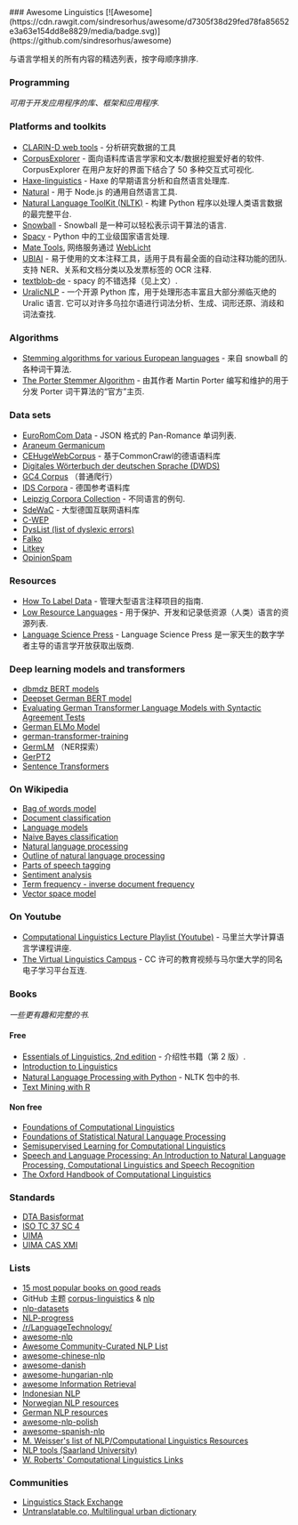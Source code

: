 <div class="github-widget" data-repo="theimpossibleastronaut/awesome-linguistics"></div>
<script async src="https://pagead2.googlesyndication.com/pagead/js/adsbygoogle.js"></script><ins class="adsbygoogle" style="display:block" data-ad-client="ca-pub-6890694312814945" data-ad-slot="5473692530" data-ad-format="auto"  data-full-width-responsive="true"></ins><script>(adsbygoogle = window.adsbygoogle || []).push({});</script>
### Awesome Linguistics
[![Awesome](https://cdn.rawgit.com/sindresorhus/awesome/d7305f38d29fed78fa85652e3a63e154dd8e8829/media/badge.svg)](https://github.com/sindresorhus/awesome)

与语言学相关的所有内容的精选列表，按字母顺序排序.


### Programming
*可用于开发应用程序的库、框架和应用程序.*

### Platforms and toolkits
* [CLARIN-D web tools](https://www.clarin-d.net/en/analysing) - 分析研究数据的工具 
* [CorpusExplorer](https://notes.jan-oliver-ruediger.de/software/corpusexplorer-overview/)  - 面向语料库语言学家和文本/数据挖掘爱好者的软件.  CorpusExplorer 在用户友好的界面下结合了 50 多种交互式可视化.
* [Haxe-linguistics](https://github.com/sexybiggetje/haxe-linguistics) - Haxe 的早期语言分析和自然语言处理库.
* [Natural](https://github.com/NaturalNode/natural) - 用于 Node.js 的通用自然语言工具.
* [Natural Language ToolKit (NLTK)](http://www.nltk.org/) - 构建 Python 程序以处理人类语言数据的最完整平台.
* [Snowball](https://snowballstem.org/) - Snowball 是一种可以轻松表示词干算法的语言.
* [Spacy](https://spacy.io/) - Python 中的工业级国家语言处理.
* [Mate Tools](http://hdl.handle.net/11022/1007-0000-0000-8E4E-A), 网络服务通过 [WebLicht](https://weblicht.sfs.uni-tuebingen.de/)
* [UBIAI](https://ubiai.tools/)  - 易于使用的文本注释工具，适用于具有最全面的自动注释功能的团队. 支持 NER、关系和文档分类以及发票标签的 OCR 注释.
* [textblob-de](https://github.com/markuskiller/textblob-de) - spacy 的不错选择（见上文）.
* [UralicNLP](https://github.com/mikahama/uralicNLP)  - 一个开源 Python 库，用于处理形态丰富且大部分濒临灭绝的 Uralic 语言. 它可以对许多乌拉尔语进行词法分析、生成、词形还原、消歧和词法查找.

### Algorithms
* [Stemming algorithms for various European languages](http://snowball.tartarus.org/texts/stemmersoverview.html) - 来自 snowball 的各种词干算法.
* [The Porter Stemmer Algorithm](http://tartarus.org/martin/PorterStemmer/) - 由其作者 Martin Porter 编写和维护的用于分发 Porter 词干算法的“官方”主页.

### Data sets
* [EuroRomCom Data](https://github.com/kirkins/euroromcom) - JSON 格式的 Pan-Romance 单词列表.
* [Araneum Germanicum](http://aranea.juls.savba.sk/aranea_about/_germanicum.html)
* [CEHugeWebCorpus](https://lindat.mff.cuni.cz/repository/xmlui/handle/11372/LRT-2638) - 基于CommonCrawl的德语语料库
* [Digitales Wörterbuch der deutschen Sprache (DWDS)](https://dwds.de)
* [GC4 Corpus](https://german-nlp-group.github.io/projects/gc4-corpus.html) （普通爬行）
* [IDS Corpora](https://www1.ids-mannheim.de/kl/projekte/korpora) - 德国参考语料库
* [Leipzig Corpora Collection](https://wortschatz.uni-leipzig.de/en/download/) - 不同语言的例句.
* [SdeWaC](https://www.ims.uni-stuttgart.de/forschung/ressourcen/korpora/sdewac.en.html) - 大型德国互联网语料库
* [C-WEP](http://lingured.info/linguistic-resources/cwep/)
* [DysList (list of dyslexic errors)](https://github.com/Rauschii/DysListGerman)
* [Falko](https://www.linguistik.hu-berlin.de/de/institut/professuren/korpuslinguistik/forschung/falko)
* [Litkey](https://www.linguistics.ruhr-uni-bochum.de/litkeycorpus/)
* [OpinionSpam](https://github.com/hdaSprachtechnologie/OpinionSpam)

### Resources
* [How To Label Data](https://www.lighttag.io/how-to-label-data/) - 管理大型语言注释项目的指南.
* [Low Resource Languages](https://github.com/RIchardLitt/low-resource-languages) - 用于保护、开发和记录低资源（人类）语言的资源列表.
* [Language Science Press](https://langsci-press.org/) - Language Science Press 是一家天生的数字学者主导的语言学开放获取出版商.

### Deep learning models and transformers

* [dbmdz BERT models](https://github.com/dbmdz/berts)
* [Deepset German BERT model](https://deepset.ai/german-bert)
* [Evaluating German Transformer Language Models with Syntactic Agreement Tests](https://github.com/DFKI-NLP/gevalm)
* [German ELMo Model](https://github.com/t-systems-on-site-services-gmbh/german-elmo-model)
* [german-transformer-training](https://github.com/PhilipMay/german-transformer-training)
* [GermLM](https://github.com/tonianelope/Multilingual-BERT) （NER探索）
* [GerPT2](https://github.com/bminixhofer/gerpt2)
* [Sentence Transformers](https://github.com/UKPLab/sentence-transformers)

### On Wikipedia
* [Bag of words model](https://en.wikipedia.org/wiki/Bag-of-words_model)
* [Document classification](https://en.wikipedia.org/wiki/Document_classification)
* [Language models](https://en.wikipedia.org/wiki/Language_model)
* [Naive Bayes classification](https://en.wikipedia.org/wiki/Naive_Bayes_classifier)
* [Natural language processing](https://en.wikipedia.org/wiki/Natural_language_processing)
* [Outline of natural language processing](https://en.wikipedia.org/wiki/Outline_of_natural_language_processing)
* [Parts of speech tagging](https://en.wikipedia.org/wiki/Part-of-speech_tagging)
* [Sentiment analysis](https://en.wikipedia.org/wiki/Sentiment_analysis)
* [Term frequency - inverse document frequency](https://en.wikipedia.org/wiki/Tf%E2%80%93idf)
* [Vector space model](https://en.wikipedia.org/wiki/Vector_space_model)

### On Youtube
* [Computational Linguistics Lecture Playlist (Youtube)](https://www.youtube.com/playlist?list=PLegWUnz91WfuPebLI97-WueAP90JO-15i) - 马里兰大学计算语言学课程讲座.
* [The Virtual Linguistics Campus](https://www.youtube.com/channel/UCaMpov1PPVXGcKYgwHjXB3g) - CC 许可的教育视频与马尔堡大学的同名电子学习平台互连.

### Books
*一些更有趣和完整的书.*

#### Free
* [Essentials of Linguistics, 2nd edition](https://ecampusontario.pressbooks.pub/essentialsoflinguistics2/) - 介绍性书籍（第 2 版）.
* [Introduction to Linguistics](https://linguistics.ucla.edu/people/Kracht/courses/ling20-fall07/ling-intro.pdf)
* [Natural Language Processing with Python](https://www.nltk.org/book/) - NLTK 包中的书.
* [Text Mining with R](https://www.tidytextmining.com)

#### Non free
* [Foundations of Computational Linguistics](https://books.google.com/books?id=o9iGAgAAQBAJ&dq=Foundations+of+Computational+Linguistics&hl=nl&source=gbs_navlinks_s)
* [Foundations of Statistical Natural Language Processing](https://books.google.nl/books?id=YiFDxbEX3SUC)
* [Semisupervised Learning for Computational Linguistics](https://books.google.com/books/about/Semisupervised_Learning_for_Computationa.html?id=VCd67cGB_rAC&redir_esc=y)
* [Speech and Language Processing: An Introduction to Natural Language Processing, Computational Linguistics and Speech Recognition](https://books.google.nl/books?id=fZmj5UNK8AQC)
* [The Oxford Handbook of Computational Linguistics](https://www.oxfordhandbooks.com/view/10.1093/oxfordhb/9780199276349.001.0001/oxfordhb-9780199276349)

### Standards

* [DTA Basisformat](https://www.deutschestextarchiv.de/doku/basisformat/)
* [ISO TC 37 SC 4](https://www.iso.org/committee/297592.html)
* [UIMA](https://docs.oasis-open.org/uima/v1.0/os/uima-spec-os.html)
* [UIMA CAS XMI](https://uima.apache.org/d/uimaj-current/references.html#ugr.ref.xmi)

### Lists
* [15 most popular books on good reads](https://www.goodreads.com/shelf/show/natural-language-processing)
* GitHub 主题 [corpus-linguistics](https://github.com/topics/corpus-linguistics) & [nlp](https://github.com/topics/nlp)
* [nlp-datasets](https://github.com/niderhoff/nlp-datasets)
* [NLP-progress](https://github.com/sebastianruder/NLP-progress)
* [/r/LanguageTechnology/](https://www.reddit.com/r/LanguageTechnology/)
* [awesome-nlp](https://github.com/keon/awesome-nlp)
* [Awesome Community-Curated NLP List](https://github.com/alvations/awesome-community-curated-nlp)
* [awesome-chinese-nlp](https://github.com/crownpku/Awesome-Chinese-NLP)
* [awesome-danish](https://github.com/fnielsen/awesome-danish)
* [awesome-hungarian-nlp](https://github.com/oroszgy/awesome-hungarian-nlp)
* [awesome Information Retrieval](https://github.com/harpribot/awesome-information-retrieval)
* [Indonesian NLP](https://github.com/kmkurn/id-nlp-resource)
* [Norwegian NLP resources](https://github.com/web64/norwegian-nlp-resources)
* [German NLP resources](https://github.com/adbar/German-NLP/)
* [awesome-nlp-polish](https://github.com/ksopyla/awesome-nlp-polish)
* [awesome-spanish-nlp](https://github.com/dav009/awesome-spanish-nlp)
* [M. Weisser's list of NLP/Computational Linguistics Resources](https://martinweisser.org/corpora_site/comp_ling_resources.html)
* [NLP tools (Saarland University)](https://www.coli.uni-saarland.de/~csporled/page.php?id=tools)
* [W. Roberts' Computational Linguistics Links](https://amor.cms.hu-berlin.de/~robertsw/links.html)

### Communities
* [Linguistics Stack Exchange](https://linguistics.stackexchange.com/)
* [Untranslatable.co, Multilingual urban dictionary](https://untranslatable.co/)
